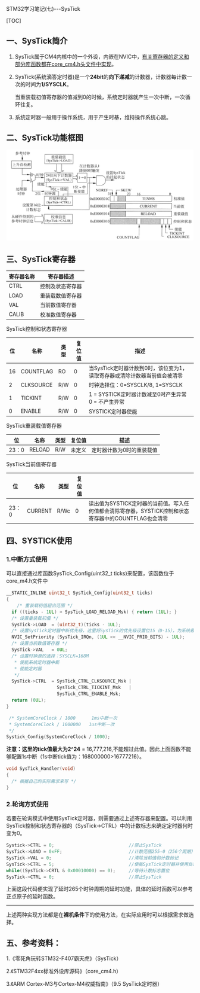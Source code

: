 STM32学习笔记(七)---SysTick

[TOC]

## 一、SysTick简介

1. SysTick属于CM4内核中的一个外设，内嵌在NVIC中，<u>有关寄存器的定义和部分库函数都在core_cm4.h头文件中实现</u>。

2. SysTick(系统滴答定时器)是一个**24bit**的**向下递减**的计数器，计数器每计数一次的时间为**1/SYSCLK**。

   当重装载初值寄存器的值减到0的时候，系统定时器就产生一次中断，一次循环往复。

3. 系统定时器一般用于操作系统，用于产生时基，维持操作系统心跳。

## 二、SysTick功能框图

![功能框图](.\图片\1565322107275.png)

## 三、SysTick寄存器

| 寄存器名称 | 寄存器描述       |
| ---------- | ---------------- |
| CTRL       | 控制及状态寄存器 |
| LOAD       | 重装载数值寄存器 |
| VAL        | 当前数值寄存器   |
| CALIB      | 校准数值寄存器   |

SysTick控制和状态寄存器

| 位   | 名称      | 类型 | 复位值 | 描述                                                         |
| ---- | --------- | ---- | ------ | ------------------------------------------------------------ |
| 16   | COUNTFLAG | RO   | 0      | 当SysTick定时器计数到0时，该位变为1，读取寄存器或清除计数器当前值会被清零 |
| 2    | CLKSOURCE | R/W  | 0      | 时钟选择位：0=SYSCLK/8, 1=SYSCLK                             |
| 1    | TICKINT   | R/W  | 0      | 1 = SYSTICK定时器计数减至0时产生异常                               0 = 不产生异常 |
| 0    | ENABLE    | R/W  | 0      | SYSTICK定时器使能                                            |

SysTick重装载值寄存器

| 位    | 名称   | 类型 | 复位值 | 描述                      |
| ----- | ------ | ---- | ------ | ------------------------- |
| 23：0 | RELOAD | R/W  | 未定义 | 定时器计数为0时的重装载值 |

SysTick当前值寄存器

| 位    | 名称    | 类型 | 复位值 |                                                              |
| ----- | ------- | ---- | ------ | ------------------------------------------------------------ |
| 23：0 | CURRENT | R/Wc | 0      | 读出值为SYSTICK定时器的当前值。写入任何值都会清除寄存器，SYSTICK控制和状态寄存器中的COUNTFLAG也会清零 |

## 四、SYSTICK使用

### 1.中断方式使用

可以直接通过库函数SysTick_Config(uint32_t ticks)来配置，该函数位于core_m4.h文件中

```c
__STATIC_INLINE uint32_t SysTick_Config(uint32_t ticks)
{
    /* 重装载初值超出范围 */
  if ((ticks - 1UL) > SysTick_LOAD_RELOAD_Msk) { return (1UL); }    
  /* 设置重装载初值 */
  SysTick->LOAD  = (uint32_t)(ticks - 1UL);              
  /* 设置SysTick定时器中断优先级，这里将SysTick的优先级设置位15（0-15），为系统最低 */
  NVIC_SetPriority (SysTick_IRQn, (1UL << __NVIC_PRIO_BITS) - 1UL); 
  /* 设置当前数值寄存器 */
  SysTick->VAL   = 0UL;
  /* 设置时钟源的选择：SYSCLK=168M 
   * 使能系统定时器中断
   * 使能定时器
   */
  SysTick->CTRL  = SysTick_CTRL_CLKSOURCE_Msk |
                   SysTick_CTRL_TICKINT_Msk   |
                   SysTick_CTRL_ENABLE_Msk;                         
  return (0UL);                                                   
}
```

```c
 /* SystemCoreClock / 1000      1ms中断一次
 * SystemCoreClock / 1000000   1us中断一次
 */
Systick_Config(SystemCoreClock / 1000);
```

**注意：**这里的tick值最大为**2^24** = 16,777,216‬,不能超过此值。因此上面函数不能够配置1s中断（1s中断tick值为：168000000>16777216）。

```c
void SysTick_Handler(void)
{
  /* 根据自己的实际需求来写 */    
}
```



### 2.轮询方式使用

若要在轮询模式中使用SysTick定时器，则需要通过上述寄存器来配置。可以利用SysTick控制和状态寄存器的（SysTick->CTRL）中的计数标志来确定定时器何时变为0。

```c
Systick->CTRL = 0;                            //禁止SysTick
SysTick->LOAD = 0xFF;                         //计数范围255-0（256个周期）
SysTick->VAL = 0;                             //清除当前值和计数标记
SysTick->CTRL = 5;                            //使能SysTick定时器并使用处理器时钟
while((SysTick->CRTL & 0x00010000) == 0);     //等待计数标志置位
SysTick->CTRL = 0;                            //禁止SysTick
```

上面这段代码便实现了延时265个时钟周期的延时功能，具体的延时函数可以参考正点原子的延时函数。

------

上述两种实现方法都是在**裸机条件**下的使用方法，在实际应用时可以根据需求做选择。

## 五、参考资料：

1.《零死角玩转STM32-F407霸天虎》（SysTick）

2.《STM32F4xx标准外设库源码》（core_cm4.h）

3.《ARM Cortex-M3与Cortex-M4权威指南》（9.5 SysTick定时器）